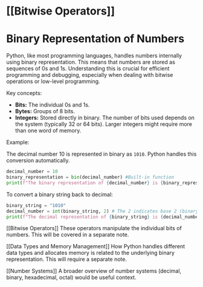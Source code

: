 # [[Bitwise Operators]]
# Binary Representation of Numbers

Python, like most programming languages, handles numbers internally using binary representation.  This means that numbers are stored as sequences of 0s and 1s. Understanding this is crucial for efficient programming and debugging, especially when dealing with bitwise operations or low-level programming.

Key concepts:

* **Bits:** The individual 0s and 1s.
* **Bytes:**  Groups of 8 bits.
* **Integers:** Stored directly in binary. The number of bits used depends on the system (typically 32 or 64 bits). Larger integers might require more than one word of memory.

Example:

The decimal number 10 is represented in binary as `1010`.  Python handles this conversion automatically.

```python
decimal_number = 10
binary_representation = bin(decimal_number) #Built-in function
print(f"The binary representation of {decimal_number} is {binary_representation}") # Output: 0b1010 (0b prefix indicates binary)

```

To convert a binary string back to decimal:

```python
binary_string = "1010"
decimal_number = int(binary_string, 2) # The 2 indicates base 2 (binary)
print(f"The decimal representation of {binary_string} is {decimal_number}") # Output: 10
```

[[Bitwise Operators]]  These operators manipulate the individual bits of numbers.  This will be covered in a separate note.

[[Data Types and Memory Management]]  How Python handles different data types and allocates memory is related to the underlying binary representation.  This will require a separate note.


[[Number Systems]]  A broader overview of number systems (decimal, binary, hexadecimal, octal) would be useful context.
